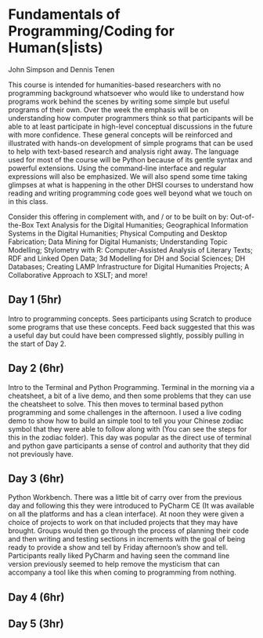 # Fundamentals of Programming/Coding for Human(s|ists)
John Simpson and Dennis Tenen

This course is intended for humanities-based researchers with no programming
background whatsoever who would like to understand how programs work behind the
scenes by writing some simple but useful programs of their own. Over the week
the emphasis will be on understanding how computer programmers think so that
participants will be able to at least participate in high-level conceptual
discussions in the future with more confidence. These general concepts will be
reinforced and illustrated with hands-on development of simple programs that
can be used to help with text-based research and analysis right away. The
language used for most of the course will be Python because of its gentle
syntax and powerful extensions.  Using the command-line interface and regular
expressions will also be emphasized. We will also spend some time taking
glimpses at what is happening in the other DHSI courses to understand how
reading and writing programming code goes well beyond what we touch on in this
class.

Consider this offering in complement with, and / or to be built on by:
Out-of-the-Box Text Analysis for the Digital Humanities; Geographical
Information Systems in the Digital Humanities; Physical Computing and Desktop
Fabrication; Data Mining for Digital Humanists; Understanding Topic Modelling;
Stylometry with R: Computer-Assisted Analysis of Literary Texts; RDF and Linked
Open Data; 3d Modelling for DH and Social Sciences; DH Databases; Creating LAMP
Infrastructure for Digital Humanities Projects; A Collaborative Approach to
XSLT; and more!

## Day 1 (5hr)
Intro to programming concepts.  Sees participants using Scratch to
produce some programs that use these concepts.  Feed back suggested that this
was a useful day but could have been compressed slightly, possibly pulling in
the start of Day 2.

## Day 2 (6hr)
Intro to the Terminal and Python Programming.  Terminal in the morning
via a cheatsheet, a bit of a live demo, and then some problems that they can
use the cheatsheet to solve.  This then moves to terminal based python
programming and some challenges in the afternoon.  I used a live coding demo to
show how to build an simple tool to tell you your Chinese zodiac symbol that
they were able to follow along with (You can see the steps for this in the
zodiac folder). This day was popular as the direct use of terminal and python
gave participants a sense of control and authority that they did not previously
have.

## Day 3 (6hr)

Python Workbench.  There was a little bit of carry over from the
previous day and following this they were introduced to PyCharm CE (It was
available on all the platforms and has a clean interface).  At noon they were
given a choice of projects to work on that included projects that they may have
brought.  Groups would then go through the process of planning their code and
then writing and testing sections in increments with the goal of being ready to
provide a show and tell by Friday afternoon’s show and tell.  Participants
really liked PyCharm and having seen the command line version previously seemed
to  help remove the mysticism that can accompany a tool like this when coming
to programming from nothing. 

## Day 4 (6hr)

## Day 5 (3hr)
